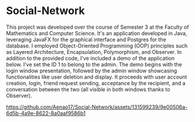 # Social-Network

This project was developed over the course of Semester 3 at the Faculty of Mathematics and Computer Science.
It's an application developed in Java, leveraging JavaFX for the graphical interface and Postgres for the database. I employed Object-Oriented Programming (OOP) principles such as Layered Architecture, Encapsulation, Polymorphism, and Observer.
In addition to the provided code, I've included a demo of the application below. I've set the ID 1 to belong to the admin. The demo begins with the login window presentation, followed by the admin window showcasing functionalities like user deletion and display. It proceeds with user account creation, login, friend request sending, acceptance by the recipient, and a conversation between the two (all visible in both windows thanks to Observer).

https://github.com/Aenao17/Social-Network/assets/131599239/9e00506a-6d5b-4a9e-8622-8a0aaf9586b1
